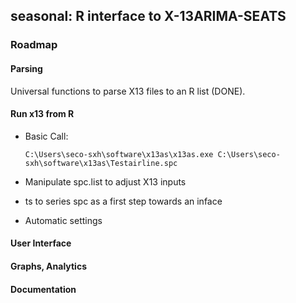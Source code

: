 seasonal: R interface to X-13ARIMA-SEATS
----------------------------------------

### Roadmap

#### Parsing

Universal functions to parse X13 files to an R list (DONE).

#### Run x13 from R

- Basic Call:

    `C:\Users\seco-sxh\software\x13as\x13as.exe C:\Users\seco-sxh\software\x13as\Testairline.spc`
    
- Manipulate spc.list to adjust X13 inputs

- ts to series spc as a first step towards an inface

- Automatic settings


#### User Interface

#### Graphs, Analytics

#### Documentation



